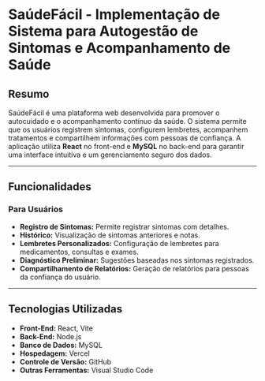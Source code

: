 # SaúdeFácil - Implementação de Sistema para Autogestão de Sintomas e Acompanhamento de Saúde

## Resumo

SaúdeFácil é uma plataforma web desenvolvida para promover o autocuidado e o acompanhamento contínuo da saúde. O sistema permite que os usuários registrem sintomas, configurem lembretes, acompanhem tratamentos e compartilhem informações com pessoas de confiança. A aplicação utiliza **React** no front-end e **MySQL** no back-end para garantir uma interface intuitiva e um gerenciamento seguro dos dados.

---

## Funcionalidades

### Para Usuários
- **Registro de Sintomas:** Permite registrar sintomas com detalhes.
- **Histórico:** Visualização de sintomas anteriores e notas.
- **Lembretes Personalizados:** Configuração de lembretes para medicamentos, consultas e exames.
- **Diagnóstico Preliminar:** Sugestões baseadas nos sintomas registrados.
- **Compartilhamento de Relatórios:** Geração de relatórios para pessoas da confiança do usuário.

---

## Tecnologias Utilizadas

- **Front-End:** React, Vite
- **Back-End:** Node.js
- **Banco de Dados:** MySQL
- **Hospedagem:** Vercel
- **Controle de Versão:** GitHub
- **Outras Ferramentas:** Visual Studio Code

